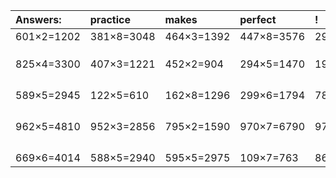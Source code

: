 | Answers: | practice | makes | perfect | ! |
| :--- | :--- | :--- | :--- | :--- |
| 601×2=1202 | 381×8=3048 | 464×3=1392 | 447×8=3576 | 296×7=2072 | 
|   |   |   |   |   | 
|   |   |   |   |   | 
|   |   |   |   |   | 
| 825×4=3300 | 407×3=1221 | 452×2=904 | 294×5=1470 | 199×6=1194 | 
|   |   |   |   |   | 
|   |   |   |   |   | 
|   |   |   |   |   | 
|   |   |   |   |   | 
| 589×5=2945 | 122×5=610 | 162×8=1296 | 299×6=1794 | 781×6=4686 | 
|   |   |   |   |   | 
|   |   |   |   |   | 
|   |   |   |   |   | 
|   |   |   |   |   | 
| 962×5=4810 | 952×3=2856 | 795×2=1590 | 970×7=6790 | 974×8=7792 | 
|   |   |   |   |   | 
|   |   |   |   |   | 
|   |   |   |   |   | 
|   |   |   |   |   | 
| 669×6=4014 | 588×5=2940 | 595×5=2975 | 109×7=763 | 864×7=6048 | 
